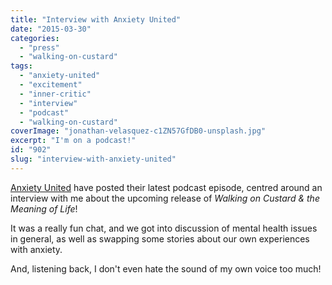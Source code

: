 ```yaml
---
title: "Interview with Anxiety United"
date: "2015-03-30"
categories: 
  - "press"
  - "walking-on-custard"
tags: 
  - "anxiety-united"
  - "excitement"
  - "inner-critic"
  - "interview"
  - "podcast"
  - "walking-on-custard"
coverImage: "jonathan-velasquez-c1ZN57GfDB0-unsplash.jpg"
excerpt: "I'm on a podcast!"
id: "902"
slug: "interview-with-anxiety-united"
---
```


[Anxiety United](http://www.anxietyunited.co.uk) have posted their latest podcast episode, centred around an interview with me about the upcoming release of _Walking on Custard & the Meaning of Life_!

It was a really fun chat, and we got into discussion of mental health issues in general, as well as swapping some stories about our own experiences with anxiety.

And, listening back, I don't even hate the sound of my own voice too much!
